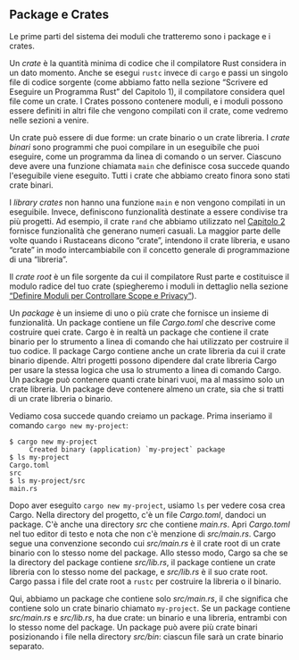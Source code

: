 ## Package e Crates

Le prime parti del sistema dei moduli che tratteremo sono i package e i crates.

Un *crate* è la quantità minima di codice che il compilatore Rust considera in un dato momento. Anche se esegui `rustc` invece di `cargo` e passi un singolo file di codice sorgente (come abbiamo fatto nella sezione “Scrivere ed Eseguire un Programma Rust” del Capitolo 1), il compilatore considera quel file come un crate. I Crates possono contenere moduli, e i moduli possono essere definiti in altri file che vengono compilati con il crate, come vedremo nelle sezioni a venire.

Un crate può essere di due forme: un crate binario o un crate libreria. I *crate binari* sono programmi che puoi compilare in un eseguibile che puoi eseguire, come un programma da linea di comando o un server. Ciascuno deve avere una funzione chiamata `main` che definisce cosa succede quando l'eseguibile viene eseguito. Tutti i crate che abbiamo creato finora sono stati crate binari.

I *library crates* non hanno una funzione `main` e non vengono compilati in un eseguibile. Invece, definiscono funzionalità destinate a essere condivise tra più progetti. Ad esempio, il crate `rand` che abbiamo utilizzato nel [Capitolo 2][rand]<!-- ignore --> fornisce funzionalità che generano numeri casuali. La maggior parte delle volte quando i Rustaceans dicono “crate”, intendono il crate libreria, e usano “crate” in modo intercambiabile con il concetto generale di programmazione di una “libreria”.

Il *crate root* è un file sorgente da cui il compilatore Rust parte e costituisce il modulo radice del tuo crate (spiegheremo i moduli in dettaglio nella sezione [“Definire Moduli per Controllare Scope e Privacy”][modules]<!-- ignore -->).

Un *package* è un insieme di uno o più crate che fornisce un insieme di funzionalità. Un package contiene un file *Cargo.toml* che descrive come costruire quei crate. Cargo è in realtà un package che contiene il crate binario per lo strumento a linea di comando che hai utilizzato per costruire il tuo codice. Il package Cargo contiene anche un crate libreria da cui il crate binario dipende. Altri progetti possono dipendere dal crate libreria Cargo per usare la stessa logica che usa lo strumento a linea di comando Cargo. Un package può contenere quanti crate binari vuoi, ma al massimo solo un crate libreria. Un package deve contenere almeno un crate, sia che si tratti di un crate libreria o binario.

Vediamo cosa succede quando creiamo un package. Prima inseriamo il comando `cargo new my-project`:

```console
$ cargo new my-project
     Created binary (application) `my-project` package
$ ls my-project
Cargo.toml
src
$ ls my-project/src
main.rs
```

Dopo aver eseguito `cargo new my-project`, usiamo `ls` per vedere cosa crea Cargo. Nella directory del progetto, c'è un file *Cargo.toml*, dandoci un package. C'è anche una directory *src* che contiene *main.rs*. Apri *Cargo.toml* nel tuo editor di testo e nota che non c'è menzione di *src/main.rs*. Cargo segue una convenzione secondo cui *src/main.rs* è il crate root di un crate binario con lo stesso nome del package. Allo stesso modo, Cargo sa che se la directory del package contiene *src/lib.rs*, il package contiene un crate libreria con lo stesso nome del package, e *src/lib.rs* è il suo crate root. Cargo passa i file del crate root a `rustc` per costruire la libreria o il binario.

Qui, abbiamo un package che contiene solo *src/main.rs*, il che significa che contiene solo un crate binario chiamato `my-project`. Se un package contiene *src/main.rs* e *src/lib.rs*, ha due crate: un binario e una libreria, entrambi con lo stesso nome del package. Un package può avere più crate binari posizionando i file nella directory *src/bin*: ciascun file sarà un crate binario separato.

[modules]: ch07-02-defining-modules-to-control-scope-and-privacy.html
[rand]: ch02-00-guessing-game-tutorial.html#generating-a-random-number

